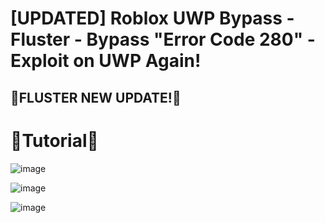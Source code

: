 # [UPDATED] Roblox UWP Bypass - Fluster - Bypass "Error Code 280" - Exploit on UWP Again!
## 🌹FLUSTER NEW UPDATE!🌹

# 📃Tutorial📃
![image](https://github.com/tractusWP/Project-aura-Bloxflip-predictor/assets/150151020/f96c9175-6d93-4b8f-ab18-4001255dc8ea)

![image](https://github.com/tractusWP/Project-aura-Bloxflip-predictor/assets/150151020/016d64f8-fb97-456b-9a81-2e7ec8aa097c)

![image](https://github.com/tractusWP/Project-aura-Bloxflip-predictor/assets/150151020/7e2934b1-165d-4116-a397-ba0384f1851d)

